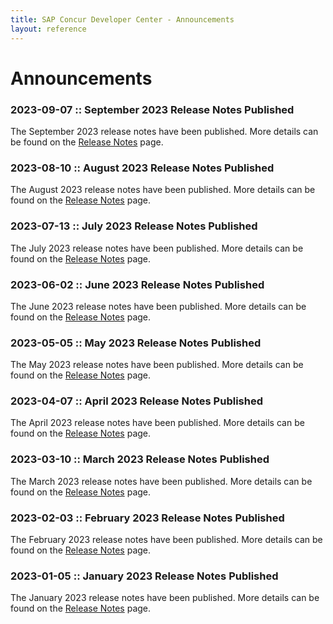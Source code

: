 ```yaml
---
title: SAP Concur Developer Center - Announcements
layout: reference
---
```

# Announcements

### 2023-09-07 :: September 2023 Release Notes Published

The September 2023 release notes have been published. More details can be found on the [Release Notes](https://developer.concur.com/tools-support/release-notes/index.html) page.

### 2023-08-10 :: August 2023 Release Notes Published

The August 2023 release notes have been published. More details can be found on the [Release Notes](https://developer.concur.com/tools-support/release-notes/index.html) page.

### 2023-07-13 :: July 2023 Release Notes Published

The July 2023 release notes have been published. More details can be found on the [Release Notes](https://developer.concur.com/tools-support/release-notes/index.html) page.

### 2023-06-02 :: June 2023 Release Notes Published

The June 2023 release notes have been published. More details can be found on the [Release Notes](https://developer.concur.com/tools-support/release-notes/index.html) page.

### 2023-05-05 :: May 2023 Release Notes Published

The May 2023 release notes have been published. More details can be found on the [Release Notes](https://developer.concur.com/tools-support/release-notes/index.html) page.

### 2023-04-07 :: April 2023 Release Notes Published

The April 2023 release notes have been published. More details can be found on the [Release Notes](https://developer.concur.com/tools-support/release-notes/index.html) page.

### 2023-03-10 :: March 2023 Release Notes Published

The March 2023 release notes have been published. More details can be found on the [Release Notes](https://developer.concur.com/tools-support/release-notes/index.html) page.

### 2023-02-03 :: February 2023 Release Notes Published

The February 2023 release notes have been published. More details can be found on the [Release Notes](https://developer.concur.com/tools-support/release-notes/index.html) page.

### 2023-01-05 :: January 2023 Release Notes Published

The January 2023 release notes have been published. More details can be found on the [Release Notes](https://developer.concur.com/tools-support/release-notes/index.html) page.

